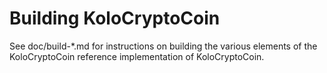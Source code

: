 Building KoloCryptoCoin
================

See doc/build-*.md for instructions on building the various
elements of the KoloCryptoCoin reference implementation of KoloCryptoCoin.
